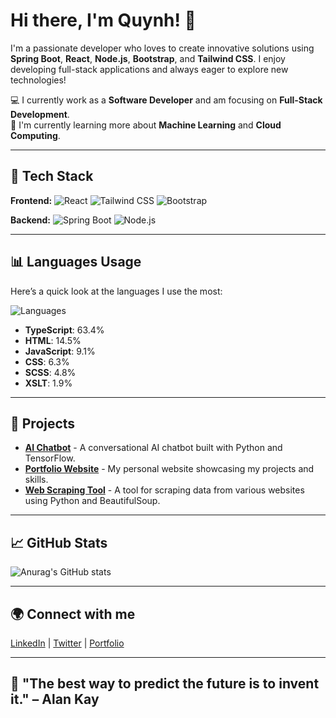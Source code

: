 # Hi there, I'm Quynh! 👋

I'm a passionate developer who loves to create innovative solutions using **Spring Boot**, **React**, **Node.js**, **Bootstrap**, and **Tailwind CSS**. I enjoy developing full-stack applications and always eager to explore new technologies!

💻 I currently work as a **Software Developer** and am focusing on **Full-Stack Development**.  
🌱 I'm currently learning more about **Machine Learning** and **Cloud Computing**.

---

## 🚀 Tech Stack

**Frontend:**
![React](https://img.shields.io/badge/-React-61DAFB?style=flat-square&logo=react&logoColor=black)
![Tailwind CSS](https://img.shields.io/badge/-Tailwind%20CSS-06B6D4?style=flat-square&logo=tailwind-css&logoColor=white)
![Bootstrap](https://img.shields.io/badge/-Bootstrap-563D7C?style=flat-square&logo=bootstrap&logoColor=white)

**Backend:**
![Spring Boot](https://img.shields.io/badge/-Spring%20Boot-6DB33F?style=flat-square&logo=spring&logoColor=white)
![Node.js](https://img.shields.io/badge/-Node.js-339933?style=flat-square&logo=node.js&logoColor=white)

---

## 📊 Languages Usage

Here’s a quick look at the languages I use the most:

![Languages](https://github-readme-stats.vercel.app/api/top-langs/?username=Quynh181226&layout=compact&langs_count=6&theme=dark)

- **TypeScript**: 63.4%
- **HTML**: 14.5%
- **JavaScript**: 9.1%
- **CSS**: 6.3%
- **SCSS**: 4.8%
- **XSLT**: 1.9%

---

## 📂 Projects

- [**AI Chatbot**](https://github.com/Quynh181226/ai-chatbot) - A conversational AI chatbot built with Python and TensorFlow.
- [**Portfolio Website**](https://github.com/Quynh181226/portfolio) - My personal website showcasing my projects and skills.
- [**Web Scraping Tool**](https://github.com/Quynh181226/web-scraping) - A tool for scraping data from various websites using Python and BeautifulSoup.

---

## 📈 GitHub Stats

![Anurag's GitHub stats](https://github-readme-stats.vercel.app/api?username=Quynh181226&show_icons=true&count_private=true&hide_title=true&theme=dark)

---

## 🌍 Connect with me

[LinkedIn](https://www.linkedin.com/in/quynh181226) | [Twitter](https://twitter.com/Quynh181226) | [Portfolio](https://quynh181226.com)

---

## 💬 "The best way to predict the future is to invent it." – Alan Kay

